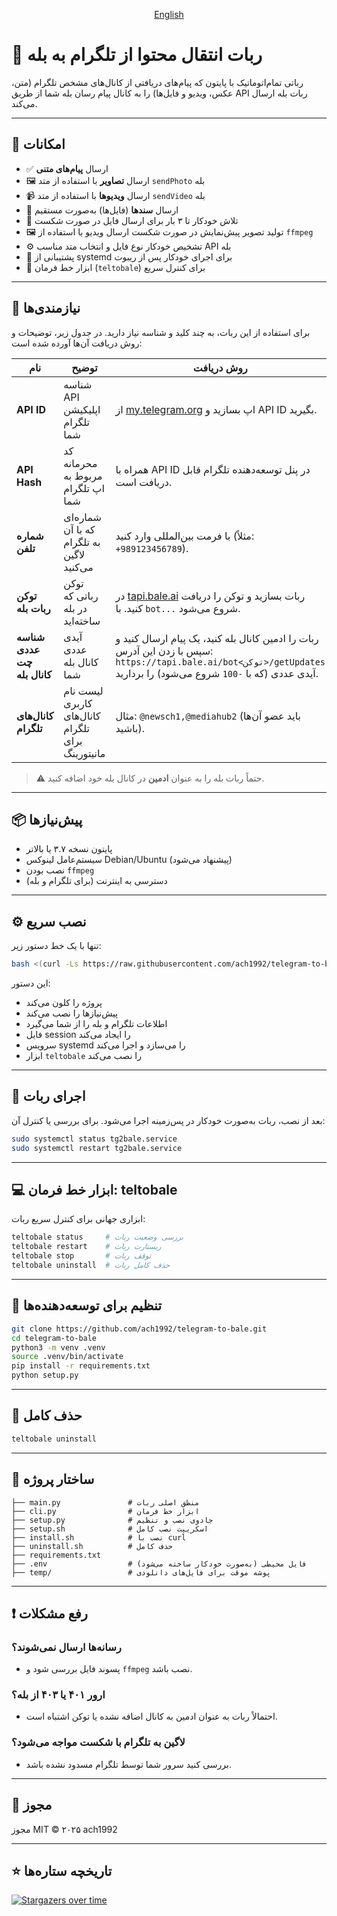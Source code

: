 <p align="center">
 <a href="./README.fa.md">
   English
 </a>
</p>

# 🤖 ربات انتقال محتوا از تلگرام به بله

رباتی تمام‌اتوماتیک با پایتون که پیام‌های دریافتی از کانال‌های مشخص تلگرام (متن، عکس، ویدیو و فایل‌ها) را به کانال پیام رسان بله شما از طریق API ربات بله ارسال می‌کند.

---

## 🚀 امکانات

- ✅ ارسال **پیام‌های متنی**
- 🖼 ارسال **تصاویر** با استفاده از متد `sendPhoto` بله
- 📹 ارسال **ویدیوها** با استفاده از متد `sendVideo` بله
- 📄 ارسال **سندها** (فایل‌ها) به‌صورت مستقیم
- 🔁 تلاش خودکار تا ۳ بار برای ارسال فایل در صورت شکست
- 🖼 تولید تصویر پیش‌نمایش در صورت شکست ارسال ویدیو با استفاده از `ffmpeg`
- ⚙️ تشخیص خودکار نوع فایل و انتخاب متد مناسب API بله
- 📡 پشتیبانی از systemd برای اجرای خودکار پس از ریبوت
- 🧰 ابزار خط فرمان (`teltobale`) برای کنترل سریع

---

## 🔑 نیازمندی‌ها

برای استفاده از این ربات، به چند کلید و شناسه نیاز دارید. در جدول زیر، توضیحات و روش دریافت آن‌ها آورده شده است:

| نام | توضیح | روش دریافت |
|-----|-------|------------|
| **API ID** | شناسه API اپلیکیشن تلگرام شما | از [my.telegram.org](https://my.telegram.org/auth) اپ بسازید و API ID بگیرید. |
| **API Hash** | کد محرمانه مربوط به اپ تلگرام شما | همراه با API ID در پنل توسعه‌دهنده تلگرام قابل دریافت است. |
| **شماره تلفن** | شماره‌ای که با آن به تلگرام لاگین می‌کنید | با فرمت بین‌المللی وارد کنید (مثلاً: ‎`+989123456789`). |
| **توکن ربات بله** | توکن رباتی که در بله ساخته‌اید | در [tapi.bale.ai](https://tapi.bale.ai) ربات بسازید و توکن را دریافت کنید. با `bot...` شروع می‌شود. |
| **شناسه عددی چت کانال بله** | آیدی عددی کانال بله شما | ربات را ادمین کانال بله کنید، یک پیام ارسال کنید و سپس با زدن این آدرس: `https://tapi.bale.ai/bot<توکن>/getUpdates` آیدی عددی (که با `-100` شروع می‌شود) را بردارید. |
| **کانال‌های تلگرام** | لیست نام کاربری کانال‌های تلگرام برای مانیتورینگ | مثال: `@newsch1,@mediahub2` (باید عضو آن‌ها باشید). |

> ⚠️ حتماً ربات بله را به عنوان **ادمین** در کانال بله خود اضافه کنید.

---

## 📦 پیش‌نیازها

- پایتون نسخه ۳.۷ یا بالاتر
- سیستم‌عامل لینوکس Debian/Ubuntu (پیشنهاد می‌شود)
- نصب بودن `ffmpeg`
- دسترسی به اینترنت (برای تلگرام و بله)

---

## ⚙️ نصب سریع

تنها با یک خط دستور زیر:

```bash
bash <(curl -Ls https://raw.githubusercontent.com/ach1992/telegram-to-bale/main/install.sh)
```

این دستور:

- پروژه را کلون می‌کند
- پیش‌نیازها را نصب می‌کند
- اطلاعات تلگرام و بله را از شما می‌گیرد
- فایل session را ایجاد می‌کند
- سرویس systemd را می‌سازد و اجرا می‌کند
- ابزار `teltobale` را نصب می‌کند

---

## 🔁 اجرای ربات

بعد از نصب، ربات به‌صورت خودکار در پس‌زمینه اجرا می‌شود. برای بررسی یا کنترل آن:

```bash
sudo systemctl status tg2bale.service
sudo systemctl restart tg2bale.service
```

---

## 💻 ابزار خط فرمان: teltobale

ابزاری جهانی برای کنترل سریع ربات:

```bash
teltobale status     # بررسی وضعیت ربات
teltobale restart    # ریستارت ربات
teltobale stop       # توقف ربات
teltobale uninstall  # حذف کامل ربات
```

---

## 🧪 تنظیم برای توسعه‌دهنده‌ها

```bash
git clone https://github.com/ach1992/telegram-to-bale.git
cd telegram-to-bale
python3 -m venv .venv
source .venv/bin/activate
pip install -r requirements.txt
python setup.py
```

---

## 🧼 حذف کامل

```bash
teltobale uninstall
```

---

## 📁 ساختار پروژه

```
├── main.py               # منطق اصلی ربات
├── cli.py                # ابزار خط فرمان
├── setup.py              # جادوی نصب و تنظیم
├── setup.sh              # اسکریپت نصب کامل
├── install.sh            # نصب با curl
├── uninstall.sh          # حذف کامل
├── requirements.txt
├── .env                  # فایل محیطی (به‌صورت خودکار ساخته می‌شود)
├── temp/                 # پوشه موقت برای فایل‌های دانلودی
```

---

## ❗ رفع مشکلات

### رسانه‌ها ارسال نمی‌شوند؟
- پسوند فایل بررسی شود و `ffmpeg` نصب باشد.

### ارور ۴۰۱ یا ۴۰۳ از بله؟
- احتمالاً ربات به عنوان ادمین به کانال اضافه نشده یا توکن اشتباه است.

### لاگین به تلگرام با شکست مواجه می‌شود؟
- بررسی کنید سرور شما توسط تلگرام مسدود نشده باشد.

---

## 📃 مجوز

مجوز MIT © ۲۰۲۵ ach1992

---

## ⭐ تاریخچه ستاره‌ها

[![Stargazers over time](https://starchart.cc/ach1992/telegram-to-bale.svg)](https://starchart.cc/ach1992/telegram-to-bale)
